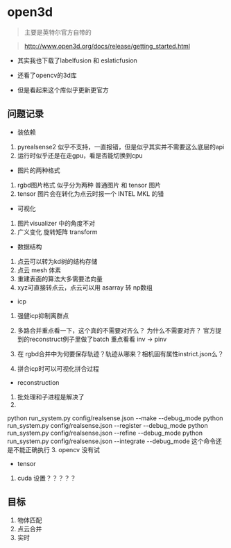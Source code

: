 # open3d

> 主要是英特尔官方自带的


> http://www.open3d.org/docs/release/getting_started.html


- 其实我也下载了labelfusion 和 eslaticfusion

- 还看了opencv的3d库

- 但是看起来这个库似乎更新更官方

## 问题记录
- 装依赖
1. pyrealsense2 似乎不支持，一直报错，但是似乎其实并不需要这么底层的api
2. 运行时似乎还是在走gpu，看是否能切换到cpu

- 图片的两种格式
1. rgbd图片格式 似乎分为两种 普通图片 和 tensor 图片
2. tensor 图片会在转化为点云时报一个 INTEL MKL 的错

- 可视化
1. 图片visualizer 中的角度不对
2. 广义变化  旋转矩阵 transform

- 数据结构
1. 点云可以转为kd树的结构存储
2. 点云 mesh 体素
3. 重建表面的算法大多需要法向量
4. xyz可直接转点云，点云可以用 asarray 转 np数组

- icp
1. 强健icp抑制离群点
2. 多路合并重点看一下，这个真的不需要对齐么？ 为什么不需要对齐？ 
官方提到的reconstruct例子里做了batch 重点看看
inv -> pinv

3. 在 rgbd合并中为何要保存轨迹？轨迹从哪来？相机固有属性instrict.json么？
4. 拼合icp时可以可视化拼合过程

- reconstruction
1. 批处理和子进程是解决了
2. 
python run_system.py config/realsense.json --make --debug_mode 
python run_system.py config/realsense.json --register --debug_mode 
python run_system.py config/realsense.json --refine --debug_mode 
python run_system.py config/realsense.json --integrate --debug_mode 
这个命令还是不能正确执行
3. opencv 没有试

- tensor
1. cuda 设置？？？？？

## 目标
1. 物体匹配
2. 点云合并
3. 实时